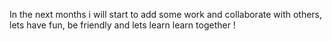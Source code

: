 
<!---
DogSoulDev/DogSoulDev is a ✨ special ✨ repository because its `README.md` (this file) appears on your GitHub profile.
You can click the Preview link to take a look at your changes.
--->

In the next months i will start to add some work and collaborate with others, lets have fun, be friendly and lets learn learn together !
